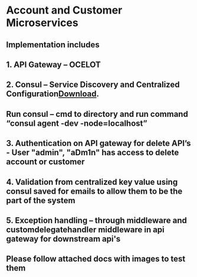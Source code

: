 # Account and Customer Microservices
## Implementation includes
##  1.	API Gateway – OCELOT
##  2.	Consul – Service Discovery and Centralized Configuration[Download](https://developer.hashicorp.com/consul/install).
##     Run consul – cmd to directory and run command “consul agent -dev -node=localhost”
##  3.	Authentication on API gateway for delete API’s  - User "admin", "aDm1n" has access to delete account or customer
##  4.	Validation from centralized key value using consul saved for emails to allow them to be the part of the system
##  5.	Exception handling – through middleware and customdelegatehandler middleware in api gateway for downstream api's

## **Please follow attached docs with images to test them**
